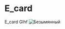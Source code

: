 # E_card
E_card
Glhf
![Безымянный](https://user-images.githubusercontent.com/63843401/98436621-fe9aa480-2106-11eb-866d-69e0ec45f05f.png)
